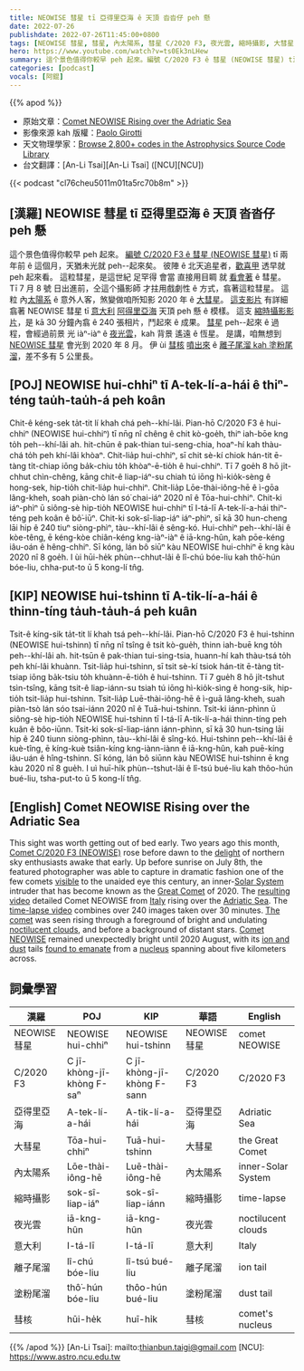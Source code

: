 ```yaml
---
title: NEOWISE 彗星 tī 亞得里亞海 ê 天頂 沓沓仔 peh 懸
date: 2022-07-26
publishdate: 2022-07-26T11:45:00+0800
tags: [NEOWISE 彗星, 彗星, 內太陽系, 彗星 C/2020 F3, 夜光雲, 縮時攝影, 大彗星, 離子尾溜, 塗粉尾溜, 彗核]
hero: https://www.youtube.com/watch?v=ts0Ek3nLHew
summary: 這个景色值得你較早 peh 起來。編號 C/2020 F3 ê 彗星 (NEOWISE 彗星) tī 2 年前 ê 這個月，天猶未光就 peh 起來矣。
categories: [podcast]
vocals: [阿錕]
---
```


{{% apod %}}

- 原始文章：[Comet NEOWISE Rising over the Adriatic Sea](https://apod.nasa.gov/apod/ap220726.html)
- 影像來源 kah 版權：[Paolo Girotti](https://www.instagram.com/astrogyres/)
- 天文物理學家：[Browse 2,800+ codes in the Astrophysics Source Code Library](http://ascl.net/)
- 台文翻譯：[An-Li Tsai][An-Li Tsai] ([NCU][NCU])

{{< podcast "cl76cheu5011m01ta5rc70b8m" >}}

## [漢羅] NEOWISE 彗星 tī 亞得里亞海 ê 天頂 沓沓仔 peh 懸
這个景色值得你較早 peh 起來。
[編號 C/2020 F3 ê 彗星 (NEOWISE 彗星)][Comet C/2020 F3 (NEOWISE)] tī 兩年前 ê 這個月，天猶未光就 peh--起來矣。
彼陣 ê 北天追星者，[歡喜甲][delight] 透早就 peh 起來看。
這粒彗星，是這世紀 足罕得 會當 直接用目睭 就 [看會著][visible] ê 彗星。
Tī 7 月 8 號 日出進前，仝這个攝影師 才拄用戲劇性 ê 方式，翕著這粒彗星。
這粒 內[太陽系][Solar System] ê 意外人客，煞變做咱所知影 2020 年 ê [大彗星][Great Comet]。
[這支影片][resulting video] 有詳細翕著 NEOWISE 彗星 tī [意大利][Italy] [阿得里亞海][Adriatic Sea] 天頂 peh 懸 ê 模樣。
這支 [縮時攝影影片][time-lapse video]，是 kā 30 分鐘內翕 ê 240 張相片，鬥起來 ê 成果。
[彗星][The comet] peh--起來 ê 過程，會經過前景 光 iàⁿ-iàⁿ ê [夜光雲][noctilucent clouds]，kah 背景 遙遠 ê 恆星。
是講，咱無想到 [NEOWISE 彗星][Comet NEOWISE] 會光到 2020 年 8 月。
伊 ùi [彗核][nucleus] [噴出來][found to emanate] ê [離子尾溜 kah 塗粉尾溜][ion and dust t]，差不多有 5 公里長。

## [POJ] NEOWISE hui-chhiⁿ tī A-tek-lí-a-hái ê thiⁿ-téng tau̍h-tau̍h-á peh koân
Chit-ê kéng-sek ta̍t-tit lí khah chá peh--khí-lâi.
Pian-hō C/2020 F3 ê hui-chhiⁿ (NEOWISE hui-chhiⁿ) tī nn̄g nî chêng ê chit kò-goe̍h, thiⁿ iah-bōe kng to̍h peh--khí-lâi ah.
hit-chūn ê pak-thian tui-seng-chia, hoaⁿ-hí kah thàu-chá to̍h peh khí-lâi khòaⁿ.
Chit-lia̍p hui-chhiⁿ, sī chit sè-kí chiok hán-tit ē-tàng ti̍t-chiap iōng ba̍k-chiu to̍h khòaⁿ-ē-tio̍h ê hui-chhiⁿ.
Tī 7 goe̍h 8 hō ji̍t-chhut chìn-chêng, kāng chit-ê liap-iáⁿ-su chiah tú iōng hì-kio̍k-sèng ê hong-sek, hip-tio̍h chit-lia̍p hui-chhiⁿ.
Chit-lia̍p Lōe-thài-iông-hē ê ì-gōa lâng-kheh, soah piàn-chò lán só͘ chai-iáⁿ 2020 nî ê Tōa-hui-chhiⁿ.
Chit-ki iáⁿ-phìⁿ ū siông-sè hip-tio̍h NEOWISE hui-chhiⁿ tī I-tá-lī A-tek-lí-a-hái thiⁿ-téng peh koân ê bô͘-iūⁿ.
Chit-ki sok-sî-liap-iáⁿ iáⁿ-phìⁿ, sī kā 30 hun-cheng lāi hip ê 240 tiuⁿ siòng-phìⁿ, tàu--khí-lâi ê sêng-kó.
Hui-chhiⁿ peh--khí-lâi ê kòe-têng, ē kéng-kòe chiân-kéng kng-iàⁿ-iàⁿ ê iā-kng-hûn, kah pōe-kéng iâu-oán ê hêng-chhiⁿ.
Sī kóng, lán bô siūⁿ kàu NEOWISE hui-chhiⁿ ē kng kàu 2020 nî 8 goe̍h.
I ùi hūi-he̍k phùn--chhut-lâi ê lî-chú bóe-liu kah thô͘-hún bóe-liu, chha-put-to ū 5 kong-lí tn̂g.

## [KIP] NEOWISE hui-tshinn tī A-tik-lí-a-hái ê thinn-tíng ta̍uh-ta̍uh-á peh kuân
Tsit-ê kíng-sik ta̍t-tit lí khah tsá peh--khí-lâi.
Pian-hō C/2020 F3 ê hui-tshinn (NEOWISE hui-tshinn) tī nn̄g nî tsîng ê tsit kò-gue̍h, thinn iah-buē kng to̍h peh--khí-lâi ah.
hit-tsūn ê pak-thian tui-sing-tsia, huann-hí kah thàu-tsá to̍h peh khí-lâi khuànn.
Tsit-lia̍p hui-tshinn, sī tsit sè-kí tsiok hán-tit ē-tàng ti̍t-tsiap iōng ba̍k-tsiu to̍h khuànn-ē-tio̍h ê hui-tshinn.
Tī 7 gue̍h 8 hō ji̍t-tshut tsìn-tsîng, kāng tsit-ê liap-iánn-su tsiah tú iōng hì-kio̍k-sìng ê hong-sik, hip-tio̍h tsit-lia̍p hui-tshinn.
Tsit-lia̍p Luē-thài-iông-hē ê ì-guā lâng-kheh, suah piàn-tsò lán sóo tsai-iánn 2020 nî ê Tuā-hui-tshinn.
Tsit-ki iánn-phìnn ū siông-sè hip-tio̍h NEOWISE hui-tshinn tī I-tá-lī A-tik-lí-a-hái thinn-tíng peh kuân ê bôo-iūnn.
Tsit-ki sok-sî-liap-iánn iánn-phìnn, sī kā 30 hun-tsing lāi hip ê 240 tiunn siòng-phìnn, tàu--khí-lâi ê sîng-kó.
Hui-tshinn peh--khí-lâi ê kuè-tîng, ē kíng-kuè tsiân-kíng kng-iànn-iànn ê iā-kng-hûn, kah puē-kíng iâu-uán ê hîng-tshinn.
Sī kóng, lán bô siūnn kàu NEOWISE hui-tshinn ē kng kàu 2020 nî 8 gue̍h.
I uì huī-hi̍k phùn--tshut-lâi ê lî-tsú bué-liu kah thôo-hún bué-liu, tsha-put-to ū 5 kong-lí tn̂g.

## [English] Comet NEOWISE Rising over the Adriatic Sea
This sight was worth getting out of bed early.
Two years ago this month, [Comet C/2020 F3 (NEOWISE)][Comet C/2020 F3 (NEOWISE)] rose before dawn to the [delight][delight] of northern sky enthusiasts awake that early.
Up before sunrise on July 8th, the featured photographer was able to capture in dramatic fashion one of the few comets [visible][visible] to the unaided eye this century, an inner-[Solar System][Solar System] intruder that has become known as the [Great Comet][Great Comet] of 2020.
The [resulting video][resulting video] detailed Comet NEOWISE from [Italy][Italy] rising over the [Adriatic Sea][Adriatic Sea].
The [time-lapse video][time-lapse video] combines over 240 images taken over 30 minutes.
[The comet][The comet] was seen rising through a foreground of bright and undulating [noctilucent clouds][noctilucent clouds], and before a background of distant stars.
[Comet NEOWISE][Comet NEOWISE] remained unexpectedly bright until 2020 August, with its [ion and dust][ion and dust e] tails [found to emanate][found to emanate] from a [nucleus][nucleus] spanning about five kilometers across.

## 詞彙學習

|漢羅|POJ|KIP|華語|English|
|-|-|-|-|-|
|NEOWISE 彗星|NEOWISE hui-chhiⁿ|NEOWISE hui-tshinn|NEOWISE 彗星|comet NEOWISE|
|C/2020 F3|C jī-khòng-jī-khòng F-saⁿ|C jī-khòng-jī-khòng F-sann|C/2020 F3|C/2020 F3|
|亞得里亞海|A-tek-lí-a-hái|A-tik-lí-a-hái|亞得里亞海|Adriatic Sea|
|大彗星|Tōa-hui-chhiⁿ|Tuā-hui-tshinn|大彗星|the Great Comet|
|內太陽系|Lōe-thài-iông-hē|Luē-thài-iông-hē|內太陽系|inner-Solar System|
|縮時攝影|sok-sî-liap-iáⁿ|sok-sî-liap-iánn|縮時攝影|time-lapse|
|夜光雲|iā-kng-hûn|iā-kng-hûn|夜光雲|noctilucent clouds|
|意大利|I-tá-lī|I-tá-lī|意大利|Italy|
|離子尾溜|lî-chú bóe-liu|lî-tsú bué-liu|離子尾溜|ion tail|
|塗粉尾溜|thô͘-hún bóe-liu|thôo-hún bué-liu|塗粉尾溜|dust tail|
|彗核|hūi-he̍k|huī-hi̍k|彗核|comet's nucleus|

{{% /apod %}}
[An-Li Tsai]: mailto:thianbun.taigi@gmail.com
[NCU]: https://www.astro.ncu.edu.tw

[copyright]: https://apod.nasa.gov/apod/fap/lib/about_apod.html#srapply

[Comet C/2020 F3 (NEOWISE)]:https://en.wikipedia.org/wiki/C/2020_F3_(NEOWISE)
[delight]:https://i.pinimg.com/originals/d7/10/91/d71091b4b4e7d89a3763395cdddd6d75.jpg
[visible]:https://www.facebook.com/media/set/?vanity=APOD.Sky&set=a.2762832093820992
[Solar System]:https://solarsystem.nasa.gov/solar-system/our-solar-system/overview/
[Great Comet]:https://apod.nasa.gov/apod/ap131013.html
[resulting video]:https://www.instagram.com/p/CCXz9yUIOQb/
[Italy]:https://en.wikipedia.org/wiki/Italy
[Adriatic Sea]:https://en.wikipedia.org/wiki/Adriatic_Sea
[time-lapse video]:https://www.youtube.com/embed/ts0Ek3nLHew
[The comet]:https://apod.nasa.gov/apod/ap200707.html
[noctilucent clouds]:https://en.wikipedia.org/wiki/Noctilucent_cloud
[Comet NEOWISE]:https://earthsky.org/space/how-to-see-comet-c2020-f3-neowise
[ion and dust e]:https://apod.nasa.gov/apod/ap210308.html
[ion and dust t]:https://apod.tw/daily/20210308/
[found to emanate]:https://www.nasa.gov/feature/jpl/comet-neowise-sizzles-as-it-slides-by-the-sun-providing-a-treat-for-observers
[nucleus]:https://apod.nasa.gov/apod/ap100104.html
